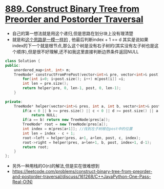 # [889. Construct Binary Tree from Preorder and Postorder Traversal](https://leetcode.com/problems/construct-binary-tree-from-preorder-and-postorder-traversal/description/)
* 自己的第一想法就是用这个递归,但是思路在划分块上没有理清楚
* 就是和[这个思路是一模一样的](https://leetcode.com/problems/construct-binary-tree-from-preorder-and-postorder-traversal/discuss/161286/C++-O(N)-recursive-solution) , 他最后判断index + 1 == d 其实是说如果index的下一个就是根节点,那么这个树是没有右子树的(其实没有左子树也是这个顺序),但是很不好理解,还不如我这里直接判断边界条件返回NULL

```c++
class Solution {
public:
    unordered_map<int, int> m;
    TreeNode* constructFromPrePost(vector<int>& pre, vector<int>& post) {
        for(int i=0; i<post.size(); i++) m[post[i]] =i;
        int len = pre.size();
        return helper(pre, 0, len-1, post, 0, len-1);
    }
    
private:
    TreeNode* helper(vector<int>& pres, int a, int b, vector<int>& post, int c, int d){
        if(a < 0 || b >= pres.size() || c < 0 || d >= post.size() || a > b || c > d)
            return NULL;        
        if(a == b) return new TreeNode(pres[a]);
        TreeNode* root = new TreeNode(pres[a]);
        int index = m[pres[a+1]]; //找到左子树根在post中的位置
        int len = index - c + 1;
        root->left = helper(pres, a+1, a+len, post, c, index);
        root->right = helper(pres, a+len+1, b, post, index+1, d-1);
        return root;  
    }
};

```

* 另外一种用栈的O(n)的解法,但是实在很难想到 
* https://leetcode.com/problems/construct-binary-tree-from-preorder-and-postorder-traversal/discuss/161268/C++JavaPython-One-Pass-Real-O(N)
